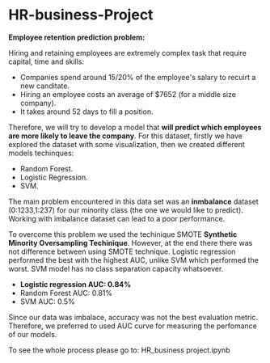 # HR-business-Project

**Employee retention prediction problem:**

Hiring and retaining employees are extremely complex task that require capital, time and skills:

- Companies spend around 15/20% of the employee's salary to recuirt a new canditate.
- Hiring an employee costs an average of $7652 (for a middle size company).
- It takes around 52 days to fill a position.


Therefore, we will try to develop a model that **will predict which employees are more likely to leave the company**. 
For this dataset, firstly we have explored the dataset with some visualization, then we created different models techinques:
 - Random Forest.
 - Logistic Regression.
 - SVM.
 
The main problem encountered in this data set was an **inmbalance** dataset (0:1233,1:237) for our minority class (the one we would like to predict). Working with imbalance dataset can lead to a poor performance.

To overcome this problem we used the techinique SMOTE **Synthetic Minority Oversampling Techinique**. However, at the end there there was not difference between using SMOTE technique. Logistic regression performed the best with the highest AUC, unlike SVM which performed the worst. SVM model has no class separation capacity whatsoever.

  - **Logistic regression AUC: 0.84%**
  - Random Forest AUC: 0.81%
  - SVM AUC: 0.5%

Since our data was imbalace, accuracy was not the best evaluation metric. Therefore, we preferred to used AUC curve for measuring the perfomance of our models. 

To see the whole process please go to: HR_business project.ipynb 

